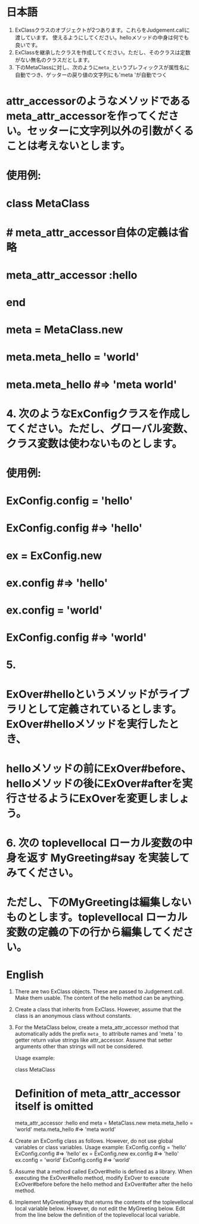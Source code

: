 # 日本語

1. ExClassクラスのオブジェクトが2つあります。これらをJudgement.callに渡しています。
   使えるようにしてください。helloメソッドの中身は何でも良いです。
2. ExClassを継承したクラスを作成してください。ただし、そのクラスは定数がない無名のクラスだとします。
3. 下のMetaClassに対し、次のように`meta_`というプレフィックスが属性名に自動でつき、ゲッターの戻り値の文字列にも'meta 'が自動でつく
#    attr_accessorのようなメソッドであるmeta_attr_accessorを作ってください。セッターに文字列以外の引数がくることは考えないとします。
#
#    使用例:
#
#    class MetaClass
#      # meta_attr_accessor自体の定義は省略
#      meta_attr_accessor :hello
#    end
#    meta = MetaClass.new
#    meta.meta_hello = 'world'
#    meta.meta_hello #=> 'meta world'
# 4. 次のようなExConfigクラスを作成してください。ただし、グローバル変数、クラス変数は使わないものとします。
#    使用例:
#    ExConfig.config = 'hello'
#    ExConfig.config #=> 'hello'
#    ex = ExConfig.new
#    ex.config #=> 'hello'
#    ex.config = 'world'
#    ExConfig.config #=> 'world'
# 5.
# ExOver#helloというメソッドがライブラリとして定義されているとします。ExOver#helloメソッドを実行したとき、
# helloメソッドの前にExOver#before、helloメソッドの後にExOver#afterを実行させるようにExOverを変更しましょう。
#
# 6. 次の toplevellocal ローカル変数の中身を返す MyGreeting#say を実装してみてください。
#    ただし、下のMyGreetingは編集しないものとします。toplevellocal ローカル変数の定義の下の行から編集してください。

# English

1. There are two ExClass objects. These are passed to Judgement.call.
   Make them usable. The content of the hello method can be anything.
2. Create a class that inherits from ExClass. However, assume that the class is an anonymous class without constants.
3. For the MetaClass below, create a meta_attr_accessor method that automatically adds the prefix `meta_` to attribute names and 'meta ' to getter return value strings
   like attr_accessor. Assume that setter arguments other than strings will not be considered.

   Usage example:

   class MetaClass
     # Definition of meta_attr_accessor itself is omitted
     meta_attr_accessor :hello
   end
   meta = MetaClass.new
   meta.meta_hello = 'world'
   meta.meta_hello #=> 'meta world'
4. Create an ExConfig class as follows. However, do not use global variables or class variables.
   Usage example:
   ExConfig.config = 'hello'
   ExConfig.config #=> 'hello'
   ex = ExConfig.new
   ex.config #=> 'hello'
   ex.config = 'world'
   ExConfig.config #=> 'world'
5. Assume that a method called ExOver#hello is defined as a library. When executing the ExOver#hello method,
   modify ExOver to execute ExOver#before before the hello method and ExOver#after after the hello method.

6. Implement MyGreeting#say that returns the contents of the toplevellocal local variable below.
   However, do not edit the MyGreeting below. Edit from the line below the definition of the toplevellocal local variable.
